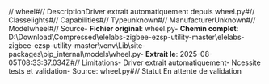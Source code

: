 // wheel#// DescriptionDriver extrait automatiquement depuis wheel.py#// Classelights#// Capabilities#// Typeunknown#// ManufacturerUnknown#// Modelwheel#// Source- **Fichier original**: wheel.py- **Chemin complet**: D:\Download\Compressed\elelabs-zigbee-ezsp-utility-master\elelabs-zigbee-ezsp-utility-master\venv\Lib\site-packages\pip\_internal\models\wheel.py- **Extrait le**: 2025-08-05T08:33:37.034Z#// Limitations- Driver extrait automatiquement- Ncessite tests et validation- Source: wheel.py#// Statut En attente de validation